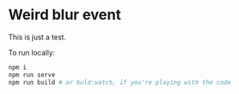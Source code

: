 # Weird blur event

This is just a test.

To run locally:

```bash
npm i
npm run serve
npm run build # or buld:watch, if you're playing with the code

```
